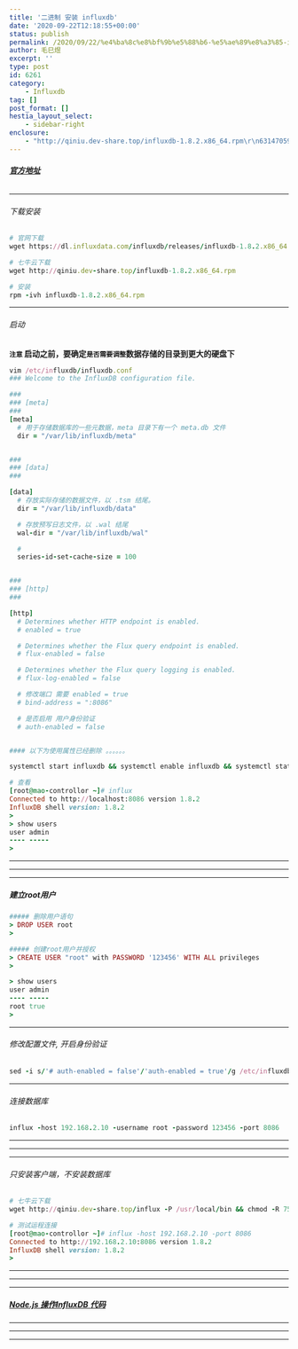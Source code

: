 ```yaml
---
title: '二进制 安装 influxdb'
date: '2020-09-22T12:18:55+00:00'
status: publish
permalink: /2020/09/22/%e4%ba%8c%e8%bf%9b%e5%88%b6-%e5%ae%89%e8%a3%85-influxdb
author: 毛巳煜
excerpt: ''
type: post
id: 6261
category:
    - Influxdb
tag: []
post_format: []
hestia_layout_select:
    - sidebar-right
enclosure:
    - "http://qiniu.dev-share.top/influxdb-1.8.2.x86_64.rpm\r\n63147059\r\napplication/vnd.apple.pages\r\n"
---
```

###### **[官方地址](https://portal.influxdata.com/downloads/ "官方地址")**

- - - - - -

###### 下载安装

```ruby
# 官网下载
wget https://dl.influxdata.com/influxdb/releases/influxdb-1.8.2.x86_64.rpm

# 七牛云下载
wget http://qiniu.dev-share.top/influxdb-1.8.2.x86_64.rpm

# 安装
rpm -ivh influxdb-1.8.2.x86_64.rpm

```

- - - - - -

###### 启动

**`注意` 启动之前，要确定`是否需要调整`数据存储的目录到更大的硬盘下**

```ruby
vim /etc/influxdb/influxdb.conf
### Welcome to the InfluxDB configuration file.

###
### [meta]
###
[meta]
  # 用于存储数据库的一些元数据，meta 目录下有一个 meta.db 文件
  dir = "/var/lib/influxdb/meta"


###
### [data]
###

[data]
  # 存放实际存储的数据文件，以 .tsm 结尾。
  dir = "/var/lib/influxdb/data"

  # 存放预写日志文件，以 .wal 结尾
  wal-dir = "/var/lib/influxdb/wal"

  #
  series-id-set-cache-size = 100


###
### [http]
###

[http]
  # Determines whether HTTP endpoint is enabled.
  # enabled = true

  # Determines whether the Flux query endpoint is enabled.
  # flux-enabled = false

  # Determines whether the Flux query logging is enabled.
  # flux-log-enabled = false

  # 修改端口 需要 enabled = true
  # bind-address = ":8086"

  # 是否启用 用户身份验证
  # auth-enabled = false


#### 以下为使用属性已经删除 。。。。。。


```

```ruby
systemctl start influxdb && systemctl enable influxdb && systemctl status influxdb

# 查看
[root@mao-controllor ~]# influx
Connected to http://localhost:8086 version 1.8.2
InfluxDB shell version: 1.8.2
>
> show users
user admin
---- -----
>

```

- - - - - -

- - - - - -

- - - - - -

##### 建立root用户

```ruby
##### 删除用户语句
> DROP USER root
>

##### 创建root用户并授权
> CREATE USER "root" with PASSWORD '123456' WITH ALL privileges
>

> show users
user admin
---- -----
root true
>


```

- - - - - -

###### 修改配置文件, 开启身份验证

```ruby
sed -i s/'# auth-enabled = false'/'auth-enabled = true'/g /etc/influxdb/influxdb.conf && systemctl restart influxdb

```

- - - - - -

###### 连接数据库

```ruby
influx -host 192.168.2.10 -username root -password 123456 -port 8086

```

- - - - - -

- - - - - -

- - - - - -

###### 只安装客户端，不安装数据库

```ruby
# 七牛云下载
wget http://qiniu.dev-share.top/influx -P /usr/local/bin && chmod -R 755 /usr/local/bin/influx

# 测试运程连接
[root@mao-controllor ~]# influx -host 192.168.2.10 -port 8086
Connected to http://192.168.2.10:8086 version 1.8.2
InfluxDB shell version: 1.8.2
>

```

- - - - - -

- - - - - -

- - - - - -

##### [Node.js 操作InfluxDB 代码](https://gitee.com/eric-mao/node-js-server.git "Node.js 操作InfluxDB 代码")

- - - - - -

- - - - - -

- - - - - -